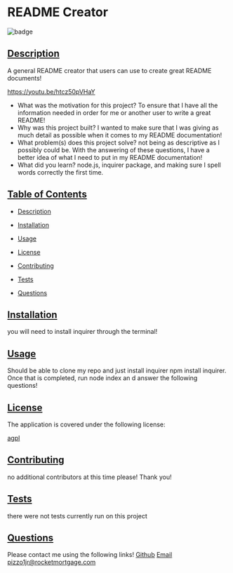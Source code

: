 # README Creator


![badge](https://img.shields.io/badge/license-agpl-blue)
        
    
## [Description](#table-of-contents)

A general README creator that users can use to create great README documents!

https://youtu.be/htcz50pVHaY

- What was the motivation for this project? To ensure that I have all the information needed in order for me or another user to write a great README!
- Why was this project built? I wanted to make sure that I was giving as much detail as possible when it comes to my README documentation!
- What problem(s) does this project solve? not being as descriptive as I possibly could be. With the answering of these questions, I have a better idea of what I need to put in my README documentation!
- What did you learn? node.js, inquirer package, and making sure I spell words correctly the first time.

## [Table of Contents](#table-of-contents)
     
- [Description](#description)
- [Installation](#installation)
- [Usage](#usage)

- [License](#license)
      
- [Contributing](#contributing)
- [Tests](#tests)
- [Questions](#questions)

## [Installation](#table-of-contents)

you will need to install inquirer through the terminal!

## [Usage](#table-of-contents)

Should be able to clone my repo and just install inquirer npm install inquirer. Once that is completed, run node index   an d answer the following questions!


## [License](#table-of-contents)
The application is covered under the following license:

[agpl](https://choosealicense.com/licenses/agpl)
        
        

## [Contributing](#table-of-contents)

no additional contributors at this time please! Thank you!

## [Tests](#table-of-contents)

there were not tests currently run on this project

## [Questions](#table-of-contents)

Please contact me using the following links!
[Github](https://github.com/pizzo1jr)
[Email pizzo1jr@rocketmortgage.com](mailto:pizzo1jr@rocketmortgage.com)
